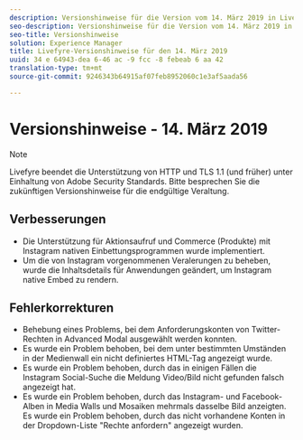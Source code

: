 ```yaml
---
description: Versionshinweise für die Version vom 14. März 2019 in Livefyre.
seo-description: Versionshinweise für die Version vom 14. März 2019 in Livefyre.
seo-title: Versionshinweise
solution: Experience Manager
title: Livefyre-Versionshinweise für den 14. März 2019
uuid: 34 e 64943-dea 6-46 ac -9 fcc -8 febeab 6 aa 42
translation-type: tm+mt
source-git-commit: 9246343b64915af07feb8952060c1e3af5aada56

---
```



# Versionshinweise - 14. März 2019

>[!NOTE]
>
>Livefyre beendet die Unterstützung von HTTP und TLS 1.1 (und früher) unter Einhaltung von Adobe Security Standards. Bitte besprechen Sie die zukünftigen Versionshinweise für die endgültige Veraltung.

##  Verbesserungen

* Die Unterstützung für Aktionsaufruf und Commerce (Produkte) mit Instagram nativen Einbettungsprogrammen wurde implementiert.
* Um die von Instagram vorgenommenen Veralerungen zu beheben, wurde die Inhaltsdetails für Anwendungen geändert, um Instagram native Embed zu rendern.


## Fehlerkorrekturen

* Behebung eines Problems, bei dem Anforderungskonten von Twitter-Rechten in Advanced Modal ausgewählt werden konnten.
* Es wurde ein Problem behoben, bei dem unter bestimmten Umständen in der Medienwall ein nicht definiertes HTML-Tag angezeigt wurde.
* Es wurde ein Problem behoben, durch das in einigen Fällen die Instagram Social-Suche die Meldung Video/Bild nicht gefunden falsch angezeigt hat.
* Es wurde ein Problem behoben, durch das Instagram- und Facebook-Alben in Media Walls und Mosaiken mehrmals dasselbe Bild anzeigten.
Es wurde ein Problem behoben, durch das nicht vorhandene Konten in der Dropdown-Liste "Rechte anfordern" angezeigt wurden.